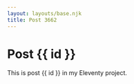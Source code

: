```yaml
---
layout: layouts/base.njk
title: Post 3662
---
```


# Post {{ id }}

This is post {{ id }} in my Eleventy project.
